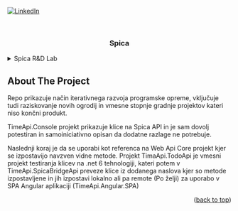 ﻿<div id="top"></div>

<!-- PROJECT SHIELDS -->
[![LinkedIn][linkedin-shield]][linkedin-url]

<!-- PROJECT LOGO -->
<br />
<div align="center">
  <h3 align="center">Spica</h3>
</div>



<!-- TABLE OF CONTENTS -->
<details>
  <summary>Spica R&D Lab</summary>
  <ol>
    <li>
      <a href="#about-the-project">About The Project</a>
      </li>
  </ol>
</details>



<!-- ABOUT THE PROJECT -->
## About The Project

Repo prikazuje način iterativnega razvoja programske opreme,
vključuje tudi raziskovanje novih ogrodij in vmesne stopnje
gradnje projektov kateri niso končni produkt.

TimeApi.Console projekt prikazuje klice na Spica API in je 
sam dovolj potestiran in samoiniciativno opisan da dodatne
razlage ne potrebuje.

Naslednji koraj je da se uporabi kot referenca na Web Api Core
projekt kjer se izpostavijo navzven vidne metode.
Projekt TimaApi.TodoApi je vmesni projekt testiranja
klicev na .net 6 tehnologiji,
kateri potem v TimeApi.SpicaBridgeApi
preveze klice iz dodanega naslova kjer so metode izpostavljene
in jih izpostavi lokalno ali pa remote (Po želji)
za uporabo v SPA Angular aplikaciji (TimeApi.Angular.SPA)

<p align="right">(<a href="#top">back to top</a>)</p>

<!-- MARKDOWN LINKS & IMAGES -->
[linkedin-shield]: https://img.shields.io/badge/-LinkedIn-black.svg?style=for-the-badge&logo=linkedin&colorB=555
[linkedin-url]: https://www.linkedin.com/in/jernej-korosec-0252b415/
[product-screenshot]: images/screenshot.png
